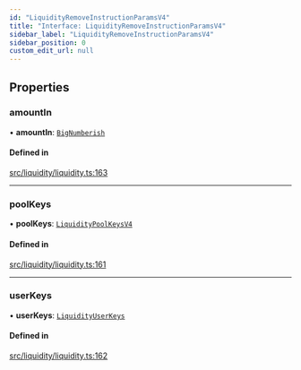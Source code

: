 ```yaml
---
id: "LiquidityRemoveInstructionParamsV4"
title: "Interface: LiquidityRemoveInstructionParamsV4"
sidebar_label: "LiquidityRemoveInstructionParamsV4"
sidebar_position: 0
custom_edit_url: null
---
```


## Properties

### amountIn

• **amountIn**: [`BigNumberish`](../modules.md#bignumberish)

#### Defined in

[src/liquidity/liquidity.ts:163](https://github.com/alpha-defi/raydium-sdk/blob/7094668/src/liquidity/liquidity.ts#L163)

___

### poolKeys

• **poolKeys**: [`LiquidityPoolKeysV4`](../modules.md#liquiditypoolkeysv4)

#### Defined in

[src/liquidity/liquidity.ts:161](https://github.com/alpha-defi/raydium-sdk/blob/7094668/src/liquidity/liquidity.ts#L161)

___

### userKeys

• **userKeys**: [`LiquidityUserKeys`](LiquidityUserKeys.md)

#### Defined in

[src/liquidity/liquidity.ts:162](https://github.com/alpha-defi/raydium-sdk/blob/7094668/src/liquidity/liquidity.ts#L162)
